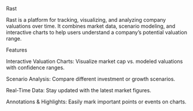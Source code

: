 Rast

Rast is a platform for tracking, visualizing, and analyzing company valuations over time. It combines market data, scenario modeling, and interactive charts to help users understand a company’s potential valuation range.

Features

Interactive Valuation Charts: Visualize market cap vs. modeled valuations with confidence ranges.

Scenario Analysis: Compare different investment or growth scenarios.

Real-Time Data: Stay updated with the latest market figures.

Annotations & Highlights: Easily mark important points or events on charts.
